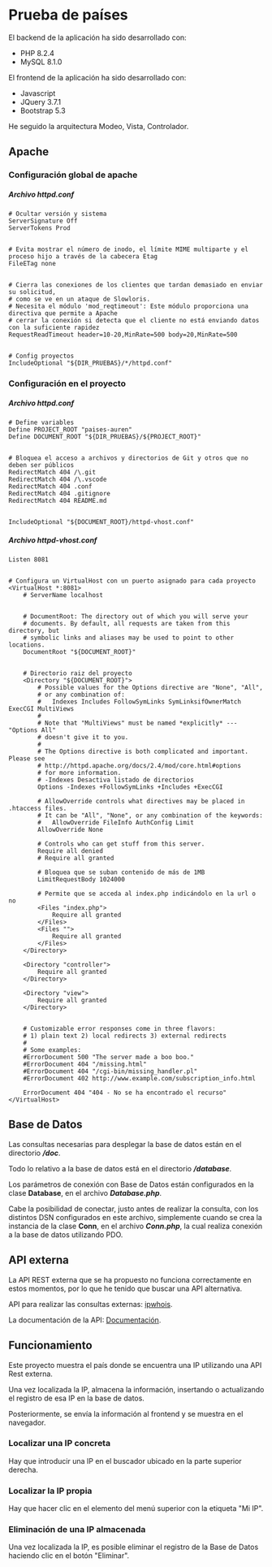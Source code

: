 # Prueba de países

El backend de la aplicación ha sido desarrollado con:

* PHP 8.2.4
* MySQL 8.1.0

El frontend de la aplicación ha sido desarrollado con:

* Javascript
* JQuery 3.7.1
* Bootstrap 5.3

He seguido la arquitectura Modeo, Vista, Controlador.

## Apache

### Configuración global de apache

##### Archivo httpd.conf

```plaintext
# Ocultar versión y sistema
ServerSignature Off
ServerTokens Prod


# Evita mostrar el número de inodo, el límite MIME multiparte y el proceso hijo a través de la cabecera Etag
FileETag none


# Cierra las conexiones de los clientes que tardan demasiado en enviar su solicitud, 
# como se ve en un ataque de Slowloris. 
# Necesita el módulo 'mod_reqtimeout': Este módulo proporciona una directiva que permite a Apache
# cerrar la conexión si detecta que el cliente no está enviando datos con la suficiente rapidez
RequestReadTimeout header=10-20,MinRate=500 body=20,MinRate=500


# Config proyectos
IncludeOptional "${DIR_PRUEBAS}/*/httpd.conf"
```

### Configuración en el proyecto

##### Archivo httpd.conf

```plaintext
# Define variables
Define PROJECT_ROOT "paises-auren"
Define DOCUMENT_ROOT "${DIR_PRUEBAS}/${PROJECT_ROOT}"


# Bloquea el acceso a archivos y directorios de Git y otros que no deben ser públicos
RedirectMatch 404 /\.git
RedirectMatch 404 /\.vscode
RedirectMatch 404 .conf
RedirectMatch 404 .gitignore
RedirectMatch 404 README.md


IncludeOptional "${DOCUMENT_ROOT}/httpd-vhost.conf"
```

##### Archivo httpd-vhost.conf

```plaintext
Listen 8081


# Configura un VirtualHost con un puerto asignado para cada proyecto
<VirtualHost *:8081>
    # ServerName localhost


    # DocumentRoot: The directory out of which you will serve your
    # documents. By default, all requests are taken from this directory, but
    # symbolic links and aliases may be used to point to other locations.
    DocumentRoot "${DOCUMENT_ROOT}"


    # Directorio raiz del proyecto
    <Directory "${DOCUMENT_ROOT}">
        # Possible values for the Options directive are "None", "All",
        # or any combination of:
        #   Indexes Includes FollowSymLinks SymLinksifOwnerMatch ExecCGI MultiViews
        #
        # Note that "MultiViews" must be named *explicitly* --- "Options All"
        # doesn't give it to you.
        #
        # The Options directive is both complicated and important.  Please see
        # http://httpd.apache.org/docs/2.4/mod/core.html#options
        # for more information.
        # -Indexes Desactiva listado de directorios
        Options -Indexes +FollowSymLinks +Includes +ExecCGI

        # AllowOverride controls what directives may be placed in .htaccess files.
        # It can be "All", "None", or any combination of the keywords:
        #   AllowOverride FileInfo AuthConfig Limit
        AllowOverride None

        # Controls who can get stuff from this server.
        Require all denied
        # Require all granted

        # Bloquea que se suban contenido de más de 1MB
        LimitRequestBody 1024000

        # Permite que se acceda al index.php indicándolo en la url o no
        <Files "index.php">
            Require all granted
        </Files>
        <Files "">
            Require all granted
        </Files>
    </Directory>

    <Directory "controller">
        Require all granted
    </Directory>

    <Directory "view">
        Require all granted
    </Directory>


    # Customizable error responses come in three flavors:
    # 1) plain text 2) local redirects 3) external redirects
    #
    # Some examples:
    #ErrorDocument 500 "The server made a boo boo."
    #ErrorDocument 404 "/missing.html"
    #ErrorDocument 404 "/cgi-bin/missing_handler.pl"
    #ErrorDocument 402 http://www.example.com/subscription_info.html

    ErrorDocument 404 "404 - No se ha encontrado el recurso"
</VirtualHost>
```

## Base de Datos

Las consultas necesarias para desplegar la base de datos están en el directorio ***/doc***.

Todo lo relativo a la base de datos está en el directorio ***/database***.

Los parámetros de conexión con Base de Datos están configurados en la clase **Database**, en el archivo ***Database.php***.

Cabe la posibilidad de conectar, justo antes de realizar la consulta, con los distintos DSN configurados en este archivo, simplemente cuando se crea la instancia de la clase **Conn**, en el archivo *****Conn.php*****, la cual realiza conexión a la base de datos utilizando PDO.

## API externa

La API REST externa que se ha propuesto no funciona correctamente en estos momentos, por lo que he tenido que buscar una API alternativa.

API para realizar las consultas externas: [ipwhois](https://ipwho.is).

La documentación de la API: [Documentación](https://ipwhois.io/documentation).

## Funcionamiento

Este proyecto muestra el país donde se encuentra una IP utilizando una API Rest externa.

Una vez localizada la IP, almacena la información, insertando o actualizando el registro de esa IP en la base de datos.

Posteriormente, se envía la información al frontend y se muestra en el navegador.

### Localizar una IP concreta

Hay que introducir una IP en el buscador ubicado en la parte superior derecha.

### Localizar la IP propia

Hay que hacer clic en el elemento del menú superior con la etiqueta "Mi IP".

### Eliminación de una IP almacenada

Una vez localizada la IP, es posible eliminar el registro de la Base de Datos haciendo clic en el botón "Eliminar".
